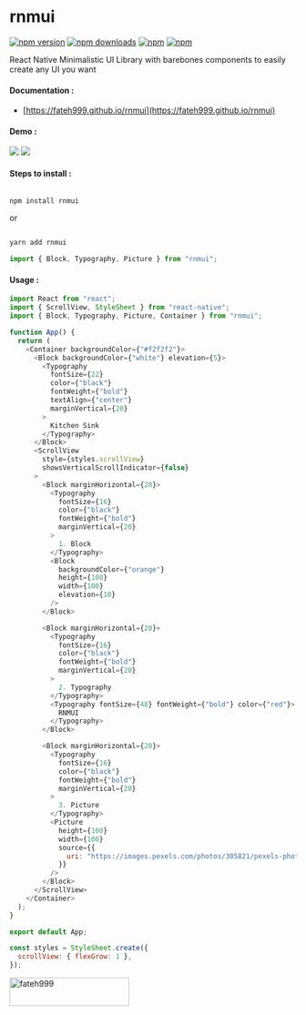 # rnmui

[![npm version](https://img.shields.io/npm/v/rnmui.svg?style=for-the-badge)](https://www.npmjs.com/package/rnmui)
[![npm downloads](https://img.shields.io/npm/dm/rnmui.svg?style=for-the-badge)](https://www.npmjs.com/package/rnmui)
[![npm](https://img.shields.io/npm/dt/rnmui.svg?style=for-the-badge)](https://www.npmjs.com/package/rnmui)
[![npm](https://img.shields.io/npm/l/rnmui?style=for-the-badge)](https://github.com/fateh999/rnmui/blob/master/LICENSE)

React Native Minimalistic UI Library with barebones components to easily create any UI you want

#### Documentation :

- [https://fateh999.github.io/rnmui](https://fateh999.github.io/rnmui)

#### Demo :

![](iOS.png)
![](android.png)

#### Steps to install :

```javascript

npm install rnmui

```

or

```javascript

yarn add rnmui

```

```javascript
import { Block, Typography, Picture } from "rnmui";
```

#### Usage :

```javascript
import React from "react";
import { ScrollView, StyleSheet } from "react-native";
import { Block, Typography, Picture, Container } from "rnmui";

function App() {
  return (
    <Container backgroundColor={"#f2f2f2"}>
      <Block backgroundColor={"white"} elevation={5}>
        <Typography
          fontSize={22}
          color={"black"}
          fontWeight={"bold"}
          textAlign={"center"}
          marginVertical={20}
        >
          Kitchen Sink
        </Typography>
      </Block>
      <ScrollView
        style={styles.scrollView}
        showsVerticalScrollIndicator={false}
      >
        <Block marginHorizontal={20}>
          <Typography
            fontSize={16}
            color={"black"}
            fontWeight={"bold"}
            marginVertical={20}
          >
            1. Block
          </Typography>
          <Block
            backgroundColor={"orange"}
            height={100}
            width={100}
            elevation={10}
          />
        </Block>

        <Block marginHorizontal={20}>
          <Typography
            fontSize={16}
            color={"black"}
            fontWeight={"bold"}
            marginVertical={20}
          >
            2. Typography
          </Typography>
          <Typography fontSize={48} fontWeight={"bold"} color={"red"}>
            RNMUI
          </Typography>
        </Block>

        <Block marginHorizontal={20}>
          <Typography
            fontSize={16}
            color={"black"}
            fontWeight={"bold"}
            marginVertical={20}
          >
            3. Picture
          </Typography>
          <Picture
            height={100}
            width={100}
            source={{
              uri: "https://images.pexels.com/photos/305821/pexels-photo-305821.jpeg?cs=srgb&dl=pexels-scott-webb-305821.jpg&fm=jpg",
            }}
          />
        </Block>
      </ScrollView>
    </Container>
  );
}

export default App;

const styles = StyleSheet.create({
  scrollView: { flexGrow: 1 },
});
```

<p><a href="https://www.buymeacoffee.com/fateh999"> <img align="left" src="https://cdn.buymeacoffee.com/buttons/v2/default-yellow.png" height="50" width="210" alt="fateh999" /></a></p><br><br><br>
